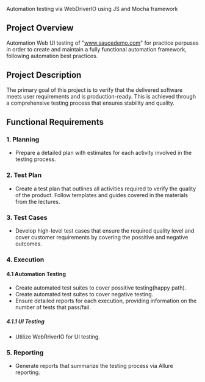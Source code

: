 Automation testing via WebDriverIO using JS and Mocha framework

## Project Overview

Automation Web UI testing of "www.saucedemo.com" for practice perpuses in order to create and maintain a fully functional automation framework, following automation best practices.

## Project Description

The primary goal of this project is to verify that the delivered software meets user requirements and is production-ready. This is achieved through a comprehensive testing process that ensures stability and quality.

## Functional Requirements

### 1. Planning

- Prepare a detailed plan with estimates for each activity involved in the testing process.

### 2. Test Plan

- Create a test plan that outlines all activities required to verify the quality of the product. Follow templates and guides covered in the materials from the lectures.

### 3. Test Cases

- Develop high-level test cases that ensure the required quality level and cover customer requirements by covering the possitive and negative outcomes.

### 4. Execution

#### 4.1 Automation Testing

- Create automated test suites to cover possitive testing(happy path).
- Create automated test suites to cover negative testing.
- Ensure detailed reports for each execution, providing information on the number of tests that pass/fail.

##### 4.1.1 UI Testing

- Utilize WebRriverIO for UI testing.

### 5. Reporting

- Generate reports that summarize the testing process via Allure reporting.
